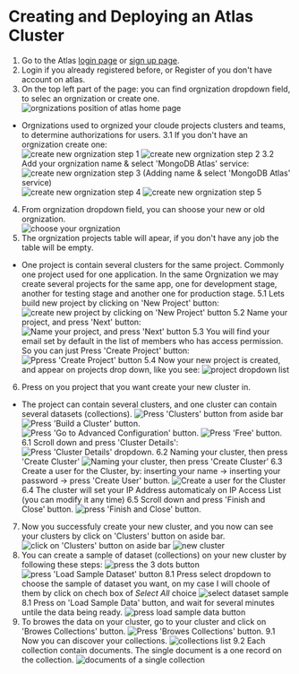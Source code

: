 # Creating and Deploying an Atlas Cluster
1. Go to the Atlas [login page](https://account.mongodb.com/account/login) or [sign up page](https://account.mongodb.com/account/register).
2. Login if you already registered before, or Register of you don't have account on atlas.
3. On the top left part of the page: you can find orgnization dropdown field, to selec an orgnization or create one.\
![orgnizations position of atlas home page](./images/orgnizations-one-atlas-main-page.png)
  - Orgnizations used to orgnized your cloude projects clusters and teams, to determine authorizations for users.
  3.1 If you don't have an orgnization create one:\
  ![create new orgnization step 1](./images/create-new-orgnization-step-1.png)
  ![create new orgnization step 2](./images/create-new-orgnization-step-2.png)
  3.2 Add your orgnization name & select 'MongoDB Atlas' service: 
  ![create new orgnization step 3 (Adding name & select 'MongoDB Atlas' service)](./images/create-new-orgnization-step-3.png)
  ![create new orgnization step 4](./images/create-new-orgnization-step-4.png)
  ![create new orgnization step 5](./images/create-new-orgnization-step-5.png)
4. From orgnization dropdown field, you can shoose your new or old orgnization.\
![choose your orgnization](./images/choose-orgnization.png)
5. The orgnization projects table will apear, if you don't have any job the table will be empty.
  - One project is contain several clusters for the same project. Commonly one project used for one application. In the same Orgnization we may create several projects for the same app, one for development stage, another for testing stage and another one for production stage.
  5.1 Lets build new project by clicking on 'New Project' button:
  ![create new project by clicking on 'New Project' button](./images/create-new-project-step1.png)
  5.2 Name your project, and press 'Next' button:
  ![Name your project, and press 'Next' button](./images/create-new-project-step2.png)
  5.3 You will find your email set by default in the list of members who has access permission. So you can just Press 'Create Project' button:
  ![Ppress 'Create Project' button](./images/create-new-project-step3.png)
  5.4 Now your new project is created, and appear on projects drop down, like you see:
  ![project dropdown list](./images/projects-dropdown-list.png)
6. Press on you project that you want create your new cluster in.
  - The project can contain several clusters, and one cluster can contain several datasets (collections).
  ![Press 'Clusters' button from aside bar](./images/create-new-cluster-step1.png)
  ![Press 'Build a Cluster' button.](./images/create-new-cluster-step2.png)
  ![Press 'Go to Advanced Configuration' button.](./images/create-new-cluster-step3.png)
  ![Press 'Free' button.](./images/create-new-cluster-step4.png)
  6.1 Scroll down and press 'Cluster Details':
  ![Press 'Cluster Details' dropdown.](./images/create-new-cluster-step5.png)
  6.2 Naming your cluster, then press 'Create Cluster'
  ![Naming your cluster, then press 'Create Cluster'](./images/create-new-cluster-step6.png)
  6.3 Create a user for the Cluster, by: inserting your name -> inserting your password -> press 'Create User' button.
  ![Create a user for the Cluster](./images/create-new-cluster-step7.png)
  6.4 The cluster will set your IP Address automaticaly on IP Access List (you can modify it any time)
  6.5 Scroll down and press 'Finish and Close' button.
  ![press 'Finish and Close' button.](./images/create-new-cluster-step8.png)
7. Now you successfuly create your new cluster, and you now can see your clusters by click on 'Clusters' button on aside bar.
![click on 'Clusters' button on aside bar](./images/open-clusters-view.png)
![new cluster](./images/new-cluster.png)
8. You can create a sample of dataset (collections) on your new cluster by following these steps:
![press the 3 dots button](./images/three-dots.png)
![press 'Load Sample Dataset' button](./images/load-sample-dataset.png)
  8.1 Press select dropdown to choose the sample of dataset you want, on my case I will choole of them by click on chech box of *Select All* choice
  ![select dataset sample](./images/select-dataset-sample.png)
  8.1 Press on 'Load Sample Data' button, and wait for several minutes untile the data being ready.
  ![press load sample data button](./images/load-sample-data-button.png)
9. To browes the data on your cluster, go to your cluster and click on 'Browes Collections' button.
![Press 'Browes Collections' button.](./images/Browes-collection-button.png)
  9.1 Now you can discover your collections.
  ![collections list](./images/collections.png)
  9.2 Each collection contain documents. The single document is a one record on the collection.
  ![documents of a single collection](./images/documents.png)
